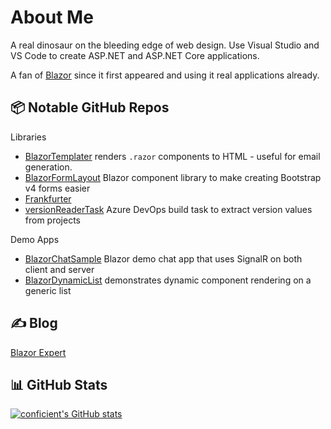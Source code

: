 # About Me

A real dinosaur on the bleeding edge of web design. Use Visual Studio and VS Code to create ASP.NET and ASP.NET Core applications. 

A fan of [Blazor](https://blazor.net) since it first appeared and using it real applications already.

## 📦 Notable GitHub Repos

Libraries
  - [BlazorTemplater](https://github.com/conficient/BlazorTemplater) renders `.razor` components to HTML - useful for email generation.
  - [BlazorFormLayout](https://github.com/conficient/BlazorFormLayout) Blazor component library to make creating Bootstrap v4 forms easier
  - [Frankfurter](https://github.com/conficient/Frankfurter) 
  - [versionReaderTask](https://github.com/conficient/versionReaderTask) Azure DevOps build task to extract version values from projects

Demo Apps
  - [BlazorChatSample](https://github.com/conficient/BlazorChatSample) Blazor demo chat app that uses SignalR on both client and server
  - [BlazorDynamicList](https://github.com/conficient/BlazorDynamicList) demonstrates dynamic component rendering on a generic list

## ✍️ Blog

[Blazor Expert](https://blazor.expert)

## 📊 GitHub Stats

[![conficient's GitHub stats](https://github-readme-stats.vercel.app/api?username=conficient&title_color=ff6600&bg_color=1d1f21&text_color=d6d6d6)](https://github.com/anuraghazra/github-readme-stats)
